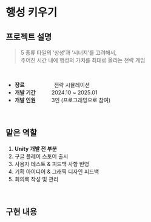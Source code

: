 # 행성 키우기

## 프로젝트 설명
> 5 종류 타일의 ‘상성’과 ‘시너지’를 고려해서,   
> 주어진 시간 내에 행성의 가치를 최대로 올리는 전략 게임

<br>

* **장르**       전략 시뮬레이션<br>
* **개발 기간**   2024.10 ~ 2025.01<br>
* **개발 인원**   3인 (프로그래밍으로 참여)<br>

<br>

## 맡은 역할
1. **Unity 개발 전 부분**
2. 구글 플레이 스토어 출시
3. 사용자 테스트 & 피드백 사항 반영 
4. 기획 아이디어 & 그래픽 디자인 피드백 
5. 회의록 작성 및 관리

<br>

## 구현 내용
